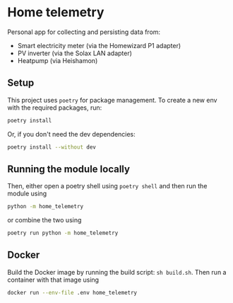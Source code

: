 # Home telemetry

Personal app for collecting and persisting data from:

- Smart electricity meter (via the Homewizard P1 adapter)
- PV inverter (via the Solax LAN adapter)
- Heatpump (via Heishamon)

## Setup

This project uses `poetry` for package management. To create a new env with the required packages, run:

```bash
poetry install
```

Or, if you don't need the dev dependencies:

```bash
poetry install --without dev
```

## Running the module locally

Then, either open a poetry shell using `poetry shell` and then run the module using

```bash
python -m home_telemetry
```

or combine the two using

```bash
poetry run python -m home_telemetry
```

## Docker

Build the Docker image by running the build script: `sh build.sh`. Then run a container with that image using

```bash
docker run --env-file .env home_telemetry
```
